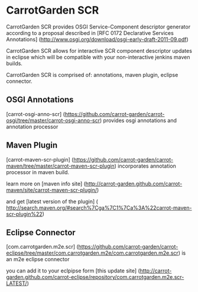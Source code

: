 # CarrotGarden SCR

CarrotGarden SCR provides 
OSGI Service-Component descriptor generator
according to a proposal described in 
[RFC 0172 Declarative Services Annotations]
(http://www.osgi.org/download/osgi-early-draft-2011-09.pdf)

CarrotGarden SCR allows for interactive SCR component descriptor updates
in eclipse which will be compatible with your non-interactive jenkins maven builds.

CarrotGarden SCR is comprised of: annotations, maven plugin, eclipse connector.

## OSGI Annotations

[carrot-osgi-anno-scr]
(https://github.com/carrot-garden/carrot-osgi/tree/master/carrot-osgi-anno-scr)
provides osgi annotations and annotation processor 


## Maven Plugin

[carrot-maven-scr-plugin]
(https://github.com/carrot-garden/carrot-maven/tree/master/carrot-maven-scr-plugin)
incorporates annotation processor in maven build.

learn more on
[maven info site]
(http://carrot-garden.github.com/carrot-maven/site/carrot-maven-scr-plugin/)

and get 
[latest version of the plugin]
( http://search.maven.org/#search%7Cga%7C1%7Ca%3A%22carrot-maven-scr-plugin%22)

## Eclipse Connector

[com.carrotgarden.m2e.scr]
(https://github.com/carrot-garden/carrot-eclipse/tree/master/com.carrotgarden.m2e/com.carrotgarden.m2e.scr)
is an m2e eclipse connector 
 
you can add it to your eclpipse form 
[this update site]
(http://carrot-garden.github.com/carrot-eclipse/repository/com.carrotgarden.m2e.scr-LATEST/)
